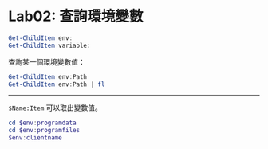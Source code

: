 # Lab02: 查詢環境變數

```powershell
Get-ChildItem env:
Get-ChildItem variable:
```

查詢某一個環境變數值：

```powershell
Get-ChildItem env:Path
Get-ChildItem env:Path | fl
```

---

`$Name:Item` 可以取出變數值。

```powershell
cd $env:programdata
cd $env:programfiles
$env:clientname
```

